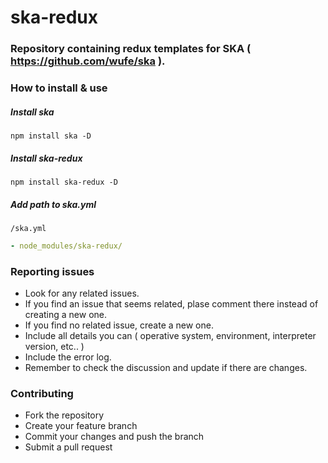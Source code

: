 # ska-redux

### Repository containing redux templates for SKA ( https://github.com/wufe/ska ).

### How to install & use

##### Install ska

`npm install ska -D`

##### Install ska-redux

`npm install ska-redux -D`

##### Add path to ska.yml

`/ska.yml`

```yaml
- node_modules/ska-redux/
```

### Reporting issues

+ Look for any related issues.  
+ If you find an issue that seems related, plase comment there instead of creating a new one.  
+ If you find no related issue, create a new one.  
+ Include all details you can ( operative system, environment, interpreter version, etc.. )  
+ Include the error log.  
+ Remember to check the discussion and update if there are changes.

### Contributing

+ Fork the repository  
+ Create your feature branch  
+ Commit your changes and push the branch  
+ Submit a pull request  